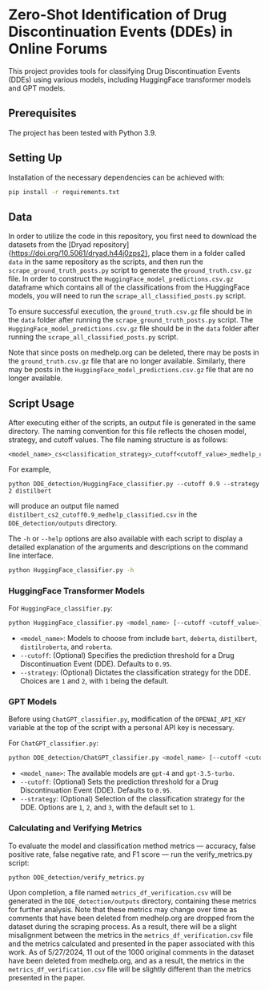 # Zero-Shot Identification of Drug Discontinuation Events (DDEs) in Online Forums

This project provides tools for classifying Drug Discontinuation Events (DDEs) using various models, including HuggingFace transformer models and GPT models. 

## Prerequisites

The project has been tested with Python 3.9.


## Setting Up

Installation of the necessary dependencies can be achieved with:

```bash
pip install -r requirements.txt
```

## Data

In order to utilize the code in this repository, you first need to download the datasets from the [Dryad repository]{https://doi.org/10.5061/dryad.h44j0zps2}, place them in a folder called `data` in the same repository as the scripts, and then run the `scrape_ground_truth_posts.py` script to generate the `ground_truth.csv.gz` file. In order to construct the `HuggingFace_model_predictions.csv.gz` dataframe which contains all of the classifications from the HuggingFace models, you will need to run the `scrape_all_classified_posts.py` script. 

To ensure successful execution, the `ground_truth.csv.gz` file should be in the `data` folder after running the `scrape_ground_truth_posts.py` script. The `HuggingFace_model_predictions.csv.gz` file should be in the `data` folder after running the `scrape_all_classified_posts.py` script. 

Note that since posts on medhelp.org can be deleted, there may be posts in the `ground_truth.csv.gz` file that are no longer available. Similarly, there may be posts in the `HuggingFace_model_predictions.csv.gz` file that are no longer available. 



## Script Usage

After executing either of the scripts, an output file is generated in the same directory. The naming convention for this file reflects the chosen model, strategy, and cutoff values. The file naming structure is as follows:

```
<model_name>_cs<classification_strategy>_cutoff<cutoff_value>_medhelp_classified.csv
```

For example, 

```
python DDE_detection/HuggingFace_classifier.py --cutoff 0.9 --strategy 2 distilbert
```

will produce an output file named `distilbert_cs2_cutoff0.9_medhelp_classified.csv` in the `DDE_detection/outputs` directory.

The `-h` or `--help` options are also available with each script to display a detailed explanation of the arguments and descriptions on the command line interface.

```bash
python HuggingFace_classifier.py -h
```

### HuggingFace Transformer Models

For `HuggingFace_classifier.py`:

```bash
python HuggingFace_classifier.py <model_name> [--cutoff <cutoff_value>] [--strategy <strategy_number>]
```

- `<model_name>`: Models to choose from include `bart`, `deberta`, `distilbert`, `distilroberta`, and `roberta`.
- `--cutoff`: (Optional) Specifies the prediction threshold for a Drug Discontinuation Event (DDE). Defaults to `0.95`.
- `--strategy`: (Optional) Dictates the classification strategy for the DDE. Choices are `1` and `2`, with `1` being the default.

### GPT Models

Before using `ChatGPT_classifier.py`, modification of the `OPENAI_API_KEY` variable at the top of the script with a personal API key is necessary.

For `ChatGPT_classifier.py`:

```bash
python DDE_detection/ChatGPT_classifier.py <model_name> [--cutoff <cutoff_value>] [--strategy <strategy_number>]
```

- `<model_name>`: The available models are `gpt-4` and `gpt-3.5-turbo`.
- `--cutoff`: (Optional) Sets the prediction threshold for a Drug Discontinuation Event (DDE). Defaults to `0.95`.
- `--strategy`: (Optional) Selection of the classification strategy for the DDE. Options are `1`, `2`, and `3`, with the default set to `1`.

### Calculating and Verifying Metrics

To evaluate the model and classification method metrics — accuracy, false positive rate, false negative rate, and F1 score — run the verify_metrics.py script:

```bash
python DDE_detection/verify_metrics.py
```

Upon completion, a file named `metrics_df_verification.csv` will be generated in the `DDE_detection/outputs` directory, containing these metrics for further analysis. Note that these metrics may change over time as comments that have been deleted from medhelp.org are dropped from the dataset during the scraping process. As a result, there will be a slight misalignment between the metrics in the `metrics_df_verification.csv` file and the metrics calculated and presented in the paper associated with this work. As of 5/27/2024, 11 out of the 1000 original comments in the dataset have been deleted from medhelp.org, and as a result, the metrics in the `metrics_df_verification.csv` file will be slightly different than the metrics presented in the paper.
